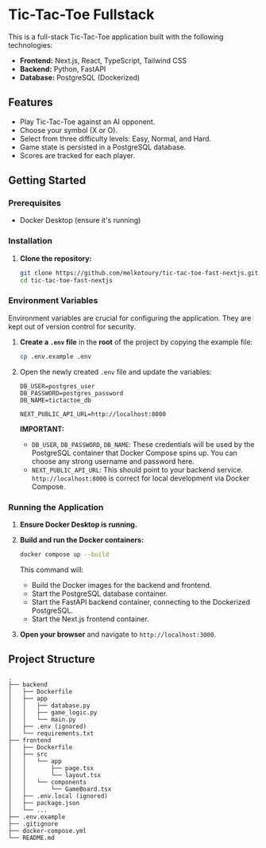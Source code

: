 # Tic-Tac-Toe Fullstack

This is a full-stack Tic-Tac-Toe application built with the following technologies:

- **Frontend:** Next.js, React, TypeScript, Tailwind CSS
- **Backend:** Python, FastAPI
- **Database:** PostgreSQL (Dockerized)

## Features

- Play Tic-Tac-Toe against an AI opponent.
- Choose your symbol (X or O).
- Select from three difficulty levels: Easy, Normal, and Hard.
- Game state is persisted in a PostgreSQL database.
- Scores are tracked for each player.

## Getting Started

### Prerequisites

- Docker Desktop (ensure it's running)

### Installation

1. **Clone the repository:**

   ```bash
   git clone https://github.com/melkotoury/tic-tac-toe-fast-nextjs.git
   cd tic-tac-toe-fast-nextjs
   ```

### Environment Variables

Environment variables are crucial for configuring the application. They are kept out of version control for security.

1.  **Create a `.env` file** in the **root** of the project by copying the example file:

    ```bash
    cp .env.example .env
    ```

2.  Open the newly created `.env` file and update the variables:

    ```
    DB_USER=postgres_user
    DB_PASSWORD=postgres_password
    DB_NAME=tictactoe_db

    NEXT_PUBLIC_API_URL=http://localhost:8000
    ```

    **IMPORTANT:**
    *   `DB_USER`, `DB_PASSWORD`, `DB_NAME`: These credentials will be used by the PostgreSQL container that Docker Compose spins up. You can choose any strong username and password here.
    *   `NEXT_PUBLIC_API_URL`: This should point to your backend service. `http://localhost:8000` is correct for local development via Docker Compose.

### Running the Application

1.  **Ensure Docker Desktop is running.**

2.  **Build and run the Docker containers:**

    ```bash
    docker compose up --build
    ```

    This command will:
    - Build the Docker images for the backend and frontend.
    - Start the PostgreSQL database container.
    - Start the FastAPI backend container, connecting to the Dockerized PostgreSQL.
    - Start the Next.js frontend container.

3.  **Open your browser** and navigate to `http://localhost:3000`.

## Project Structure

```
.
├── backend
│   ├── Dockerfile
│   ├── app
│   │   ├── database.py
│   │   ├── game_logic.py
│   │   └── main.py
│   ├── .env (ignored)
│   └── requirements.txt
├── frontend
│   ├── Dockerfile
│   ├── src
│   │   └── app
│   │       ├── page.tsx
│   │       └── layout.tsx
│   │   └── components
│   │       └── GameBoard.tsx
│   ├── .env.local (ignored)
│   ├── package.json
│   └── ...
├── .env.example
├── .gitignore
├── docker-compose.yml
└── README.md
```